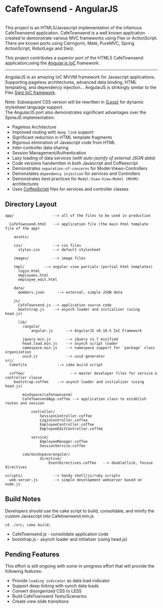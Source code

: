 # CafeTownsend - AngularJS

<br/>
This project is an HTML5/Javascript implementation of the infamous CafeTownsend application. CafeTownsend is a well known application created to demonstrate various MVC frameworks using Flex or ActionScript. There are known ports using Cairngorm, Mate, PureMVC, Spring ActionScript, RobotLegs and Swiz. 

This project contributes a superior port of the HTML5 CafeTownsend application;using the [Angular.js IoC](http://angularjs.org/) framework.

---

AngularJS is an amazing IoC MVVM framework for Javascript applications. Supporting pageless architectures, advanced data binding, HTML templating, and dependency injection… AngularJS is strikingly similar to the Flex [Swiz IoC framework](http://swizframework.org/).


Note: Subsequent CSS version will be rewritten in [{Less}](http://lesscss.org/) for dynamic stylesheet language support. <br/>
The AngularJS port also demonstrates significant advantages over the SpineJS implementation:

*  Pageless Architecture
*  Improved routing with `deep link` support
*  Significant reduction in HTML template fragments
*  Rigorous elimination of Javascript code from HTML 
*  Inter-controller data sharing
*  Session Management/Authentication
*  Lazy loading of data services (*with auto-jsonify of external JSON data*)
*  Code versions handwritten in both Javascript and Coffeescript 
*  Demonstrates `separation-of-concerns` for Model-Views-Controllers
*  Demonstates `dependency injection` for services and Controllers
*  Demonstrates best practices for `Model-View-View-Model (MVVM)` architectures
*  Uses [CoffeeScript](http://coffeescript.org/) files for services and controller classes



## Directory Layout

    app/                  --> all of the files to be used in production

      CafeTownsend.html   --> application file (the main html template file of the app)

	    assets/

        css/              --> css files
          styles.css      --> default stylesheet

        images/           --> image files

        tmpl/         --> angular view partials (partial html templates)
          login.html
          employees.html
          employee_edit.html

        data/
          members.json      --> external, simple JSON data
        
        js/
          CafeTownsend.js --> application source code
          bootstrap.js    --> asynch loader and initializer (using head.js)

          lib/
            /angular
                angular.js      --> AngularJS v0.10.5 IoC Framework
            
            jquery.min.js       --> jQuery v1.7 minified
            head.load.min.js    --> asynch script loader
            namespace.min.js    --> namespace support for `package` class organization
            uuid.js             --> uuid generator
    src/      
      Cakefile              --> cake build script
      
      coffee/			          --> master developer files for service & controller classe		
        bootstrap.coffee  	--> asynch loader and initializer (using head.js)

		    mindspace/cafetownsend/	
            CafeTownsendApp.coffee --> application class to establish routes and session

      			controller/			
      				SessionController.coffee
      				LoginController.coffee
      				EmployeeController.coffee
      				EmployeeEditController.coffee

      			service/
      				EmployeeManager.coffee
      				SessionService.coffee

      	  	com/mindspace/angular/
        			directive/			
        				EventDirectives.coffee   --> doubleClick, focuse directives
	
    scripts/              --> handy shell/js/ruby scripts
      web-server.js       --> simple development webserver based on node.js


## Build Notes


Developers should use the cake script to build, consolidate, and minify the custom Javascript into Cafetownsend.min.js

    cd ./src; cake build;

*  CafeTownsend.js - consolidate application code
*  bootstrap.js    - asynch loader and initializer (using head.js)

## Pending Features

This effort is still ongoing with some in-progress effort that will provide the following features:

*  Provide `loading indicator` as data load indicator
*  Support deep linking with synch data loads
*  Convert disorganized CSS to LESS
*  Build CafeTownsend Tests/Scenarios
*  Create view slide transitions 

